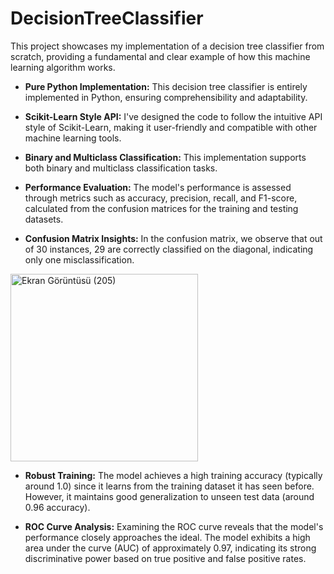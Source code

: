 # DecisionTreeClassifier
This project showcases my implementation of a decision tree classifier from scratch, providing a fundamental and clear example of how this machine learning algorithm works.

* **Pure Python Implementation:** This decision tree classifier is entirely implemented in Python, ensuring comprehensibility and adaptability.

* **Scikit-Learn Style API:** I've designed the code to follow the intuitive API style of Scikit-Learn, making it user-friendly and compatible with other machine learning tools.

* **Binary and Multiclass Classification:** This implementation supports both binary and multiclass classification tasks.

* **Performance Evaluation:** The model's performance is assessed through metrics such as accuracy, precision, recall, and F1-score, calculated from the confusion matrices for the training and testing datasets.

* **Confusion Matrix Insights:** In the confusion matrix, we observe that out of 30 instances, 29 are correctly classified on the diagonal, indicating only one misclassification.

 <img src="https://github.com/oguz-deniz/DecisionTreeClassifier/assets/98212476/658b24d8-e6f1-4b14-b50b-ea26bf5fb082" alt="Ekran Görüntüsü (205)" width="300">


* **Robust Training:** The model achieves a high training accuracy (typically around 1.0) since it learns from the training dataset it has seen before. However, it maintains good generalization to unseen test data (around 0.96 accuracy).

* **ROC Curve Analysis:** Examining the ROC curve reveals that the model's performance closely approaches the ideal. The model exhibits a high area under the curve (AUC) of approximately 0.97, indicating its strong discriminative power based on true positive and false positive rates.
